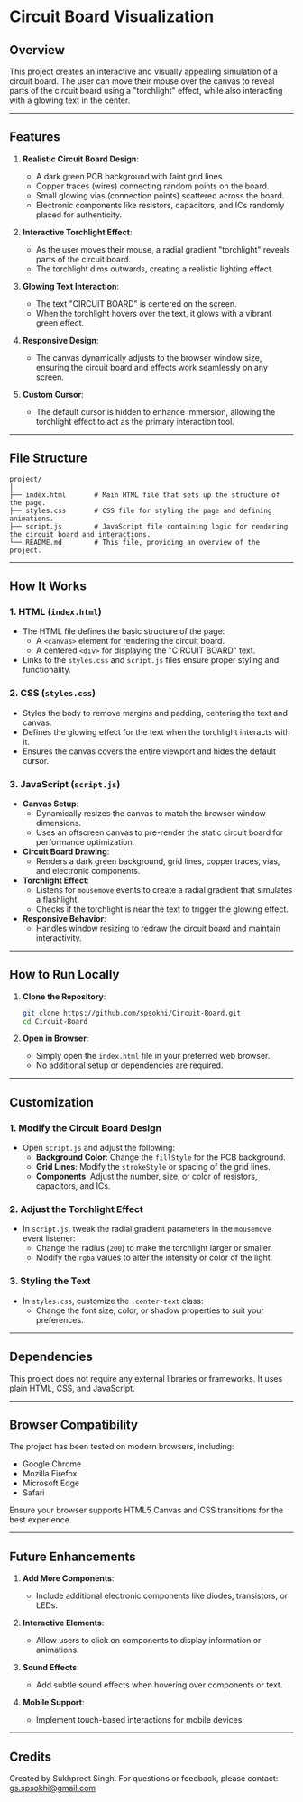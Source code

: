 # Circuit Board Visualization

## Overview

This project creates an interactive and visually appealing simulation of a circuit board. The user can move their mouse over the canvas to reveal parts of the circuit board using a "torchlight" effect, while also interacting with a glowing text in the center.

---

## Features

1. **Realistic Circuit Board Design**:
   - A dark green PCB background with faint grid lines.
   - Copper traces (wires) connecting random points on the board.
   - Small glowing vias (connection points) scattered across the board.
   - Electronic components like resistors, capacitors, and ICs randomly placed for authenticity.

2. **Interactive Torchlight Effect**:
   - As the user moves their mouse, a radial gradient "torchlight" reveals parts of the circuit board.
   - The torchlight dims outwards, creating a realistic lighting effect.

3. **Glowing Text Interaction**:
   - The text "CIRCUIT BOARD" is centered on the screen.
   - When the torchlight hovers over the text, it glows with a vibrant green effect.

4. **Responsive Design**:
   - The canvas dynamically adjusts to the browser window size, ensuring the circuit board and effects work seamlessly on any screen.

5. **Custom Cursor**:
   - The default cursor is hidden to enhance immersion, allowing the torchlight effect to act as the primary interaction tool.

---

## File Structure

```
project/
│
├── index.html       # Main HTML file that sets up the structure of the page.
├── styles.css       # CSS file for styling the page and defining animations.
├── script.js        # JavaScript file containing logic for rendering the circuit board and interactions.
└── README.md        # This file, providing an overview of the project.
```

---

## How It Works

### 1. **HTML (`index.html`)**
   - The HTML file defines the basic structure of the page:
     - A `<canvas>` element for rendering the circuit board.
     - A centered `<div>` for displaying the "CIRCUIT BOARD" text.
   - Links to the `styles.css` and `script.js` files ensure proper styling and functionality.

### 2. **CSS (`styles.css`)**
   - Styles the body to remove margins and padding, centering the text and canvas.
   - Defines the glowing effect for the text when the torchlight interacts with it.
   - Ensures the canvas covers the entire viewport and hides the default cursor.

### 3. **JavaScript (`script.js`)**
   - **Canvas Setup**:
     - Dynamically resizes the canvas to match the browser window dimensions.
     - Uses an offscreen canvas to pre-render the static circuit board for performance optimization.
   - **Circuit Board Drawing**:
     - Renders a dark green background, grid lines, copper traces, vias, and electronic components.
   - **Torchlight Effect**:
     - Listens for `mousemove` events to create a radial gradient that simulates a flashlight.
     - Checks if the torchlight is near the text to trigger the glowing effect.
   - **Responsive Behavior**:
     - Handles window resizing to redraw the circuit board and maintain interactivity.

---

## How to Run Locally

1. **Clone the Repository**:
   ```bash
   git clone https://github.com/spsokhi/Circuit-Board.git
   cd Circuit-Board
   ```

2. **Open in Browser**:
   - Simply open the `index.html` file in your preferred web browser.
   - No additional setup or dependencies are required.

---

## Customization

### 1. **Modify the Circuit Board Design**
   - Open `script.js` and adjust the following:
     - **Background Color**: Change the `fillStyle` for the PCB background.
     - **Grid Lines**: Modify the `strokeStyle` or spacing of the grid lines.
     - **Components**: Adjust the number, size, or color of resistors, capacitors, and ICs.

### 2. **Adjust the Torchlight Effect**
   - In `script.js`, tweak the radial gradient parameters in the `mousemove` event listener:
     - Change the radius (`200`) to make the torchlight larger or smaller.
     - Modify the `rgba` values to alter the intensity or color of the light.

### 3. **Styling the Text**
   - In `styles.css`, customize the `.center-text` class:
     - Change the font size, color, or shadow properties to suit your preferences.

---

## Dependencies

This project does not require any external libraries or frameworks. It uses plain HTML, CSS, and JavaScript.

---

## Browser Compatibility

The project has been tested on modern browsers, including:
- Google Chrome
- Mozilla Firefox
- Microsoft Edge
- Safari

Ensure your browser supports HTML5 Canvas and CSS transitions for the best experience.

---

## Future Enhancements

1. **Add More Components**:
   - Include additional electronic components like diodes, transistors, or LEDs.

2. **Interactive Elements**:
   - Allow users to click on components to display information or animations.

3. **Sound Effects**:
   - Add subtle sound effects when hovering over components or text.

4. **Mobile Support**:
   - Implement touch-based interactions for mobile devices.

---

## Credits

Created by Sukhpreet Singh.
For questions or feedback, please contact: gs.spsokhi@gmail.com